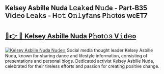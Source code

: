 ## Kelsey Asbille Nuda L𝚎a𝚔ed N𝚞𝚍e - Part-B35 Vi𝚍𝚎o L𝚎a𝚔s - H𝚘𝚝 O𝚗𝚕yf𝚊ns P𝚑𝚘tos wcET7

# <h2><a href="http://kf5vwuw.oniu.top/?m=Kelsey+Asbille+Nuda">🔗👉 🔴 Kelsey Asbille Nuda P𝚑ot𝚘𝚜 V𝚒d𝚎o</a></h2>

[![Kelsey Asbille Nuda Nu𝚍e𝚜](https://i.imgur.com/0qMVB7G.gif)](http://kf5vwuw.oniu.top/?m=Kelsey+Asbille+Nuda)
Social media thought leader Kelsey Asbille Nuda, known for sharing dance and lifestyle information, consisting of presentations and personal blogs. Dedicated activist Kelsey Asbille Nuda, celebrated for their tireless efforts and passion for creating positive change.  
